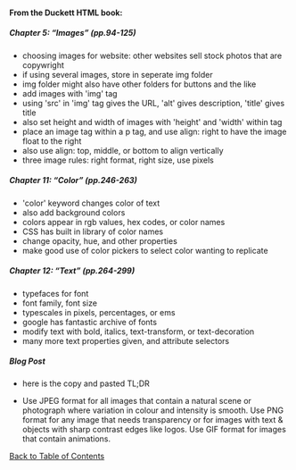 #### From the Duckett HTML book:

##### Chapter 5: “Images” (pp.94-125)
- choosing images for website: other websites sell stock photos that are copywright
- if using several images, store in seperate img folder
- img folder might also have other folders for buttons and the like
- add images with 'img' tag
- using 'src' in 'img' tag gives the URL, 'alt' gives description, 'title' gives title
- also set height and width of images with 'height' and 'width' within tag
- place an image tag within a p tag, and use align: right to have the image float to the right
- also use align: top, middle, or bottom to align vertically
- three image rules: right format, right size, use pixels


##### Chapter 11: “Color” (pp.246-263)
- 'color' keyword changes color of text
- also add background colors
- colors appear in rgb values, hex codes, or color names
- CSS has built in library of color names
- change opacity, hue, and other properties
- make good use of color pickers to select color wanting to replicate


##### Chapter 12: “Text” (pp.264-299)
- typefaces for font
- font family, font size
- typescales in pixels, percentages, or ems
- google has fantastic archive of fonts
- modify text with bold, italics, text-transform, or text-decoration
- many more text properties given, and attribute selectors

##### Blog Post

- here is the copy and pasted TL;DR

- Use JPEG format for all images that contain a natural scene or photograph where variation in colour and intensity is smooth. Use PNG format for any image that needs transparency or for images with text & objects with sharp contrast edges like logos. Use GIF format for images that contain animations.




[Back to Table of Contents](https://ryanhoffman4.github.io/reading-notes/)